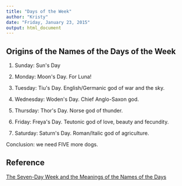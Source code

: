```yaml
---
title: "Days of the Week"
author: "Kristy"
date: "Friday, January 23, 2015"
output: html_document
---
```


Origins of the Names of the Days of the Week
--------------

1. Sunday: Sun's Day

2. Monday: Moon's Day. For Luna!

3. Tuesday: Tiu's Day. English/Germanic god of war and the sky.

4. Wednesday: Woden's Day. Chief Anglo-Saxon god.

5. Thursday: Thor's Day. Norse god of thunder.

6. Friday: Freya's Day. Teutonic god of love, beauty and fecundity.

7. Saturday: Saturn's Day. Roman/Italic god of agriculture.

Conclusion: we need FIVE more dogs.

Reference
-------------

[The Seven-Day Week and the Meanings of the Names of the Days](http://www.crowl.org/lawrence/time/days.html)